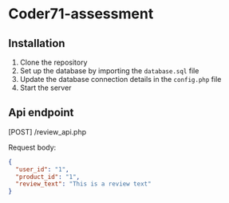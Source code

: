 # Coder71-assessment

## Installation

1. Clone the repository
2. Set up the database by importing the `database.sql` file
3. Update the database connection details in the `config.php` file
4. Start the server

## Api endpoint

[POST] /review_api.php

Request body:
```json
{
  "user_id": "1",
  "product_id": "1",
  "review_text": "This is a review text"
}
```

